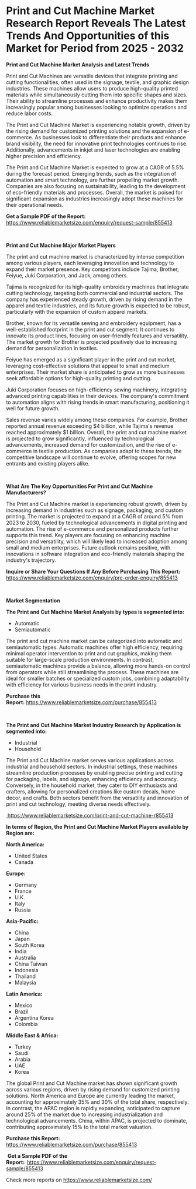 <p><h1>Print and Cut Machine Market Research Report Reveals The Latest Trends And Opportunities of this Market for Period from 2025 - 2032</h1></p><p><strong>Print and Cut Machine Market Analysis and Latest Trends</strong></p>
<p><p>Print and Cut Machines are versatile devices that integrate printing and cutting functionalities, often used in the signage, textile, and graphic design industries. These machines allow users to produce high-quality printed materials while simultaneously cutting them into specific shapes and sizes. Their ability to streamline processes and enhance productivity makes them increasingly popular among businesses looking to optimize operations and reduce labor costs.</p><p>The Print and Cut Machine Market is experiencing notable growth, driven by the rising demand for customized printing solutions and the expansion of e-commerce. As businesses look to differentiate their products and enhance brand visibility, the need for innovative print technologies continues to rise. Additionally, advancements in inkjet and laser technologies are enabling higher precision and efficiency.</p><p>The Print and Cut Machine Market is expected to grow at a CAGR of 5.5% during the forecast period. Emerging trends, such as the integration of automation and smart technology, are further propelling market growth. Companies are also focusing on sustainability, leading to the development of eco-friendly materials and processes. Overall, the market is poised for significant expansion as industries increasingly adopt these machines for their operational needs.</p></p>
<p><strong>Get a Sample PDF of the Report:&nbsp;</strong> <a href="https://www.reliablemarketsize.com/enquiry/request-sample/855413?utm_campaign=2233&utm_medium=2&utm_source=Github&utm_content=ia&utm_term=20022025&utm_id=print-and-cut-machine">https://www.reliablemarketsize.com/enquiry/request-sample/855413</a></p>
<p>&nbsp;</p>
<p><strong>Print and Cut Machine Major Market Players</strong></p>
<p><p>The print and cut machine market is characterized by intense competition among various players, each leveraging innovation and technology to expand their market presence. Key competitors include Tajima, Brother, Feiyue, Juki Corporation, and Jack, among others.</p><p>Tajima is recognized for its high-quality embroidery machines that integrate cutting technology, targeting both commercial and industrial sectors. The company has experienced steady growth, driven by rising demand in the apparel and textile industries, and its future growth is expected to be robust, particularly with the expansion of custom apparel markets.</p><p>Brother, known for its versatile sewing and embroidery equipment, has a well-established footprint in the print and cut segment. It continues to innovate its product lines, focusing on user-friendly features and versatility. The market growth for Brother is projected positively due to increasing demand for personalization in textiles.</p><p>Feiyue has emerged as a significant player in the print and cut market, leveraging cost-effective solutions that appeal to small and medium enterprises. Their market share is anticipated to grow as more businesses seek affordable options for high-quality printing and cutting.</p><p>Juki Corporation focuses on high-efficiency sewing machinery, integrating advanced printing capabilities in their devices. The company's commitment to automation aligns with rising trends in smart manufacturing, positioning it well for future growth.</p><p>Sales revenue varies widely among these companies. For example, Brother reported annual revenue exceeding $4 billion, while Tajima's revenue reached approximately $1 billion. Overall, the print and cut machine market is projected to grow significantly, influenced by technological advancements, increased demand for customization, and the rise of e-commerce in textile production. As companies adapt to these trends, the competitive landscape will continue to evolve, offering scopes for new entrants and existing players alike.</p></p>
<p>&nbsp;</p>
<p><strong>What Are The Key Opportunities For Print and Cut Machine Manufacturers?</strong></p>
<p><p>The Print and Cut Machine market is experiencing robust growth, driven by increasing demand in industries such as signage, packaging, and custom printing. The market is projected to expand at a CAGR of around 5% from 2023 to 2030, fueled by technological advancements in digital printing and automation. The rise of e-commerce and personalized products further supports this trend. Key players are focusing on enhancing machine precision and versatility, which will likely lead to increased adoption among small and medium enterprises. Future outlook remains positive, with innovations in software integration and eco-friendly materials shaping the industry's trajectory.</p></p>
<p><strong>Inquire or Share Your Questions If Any Before Purchasing This Report:</strong> <a href="https://www.reliablemarketsize.com/enquiry/pre-order-enquiry/855413?utm_campaign=2233&utm_medium=2&utm_source=Github&utm_content=ia&utm_term=20022025&utm_id=print-and-cut-machine">https://www.reliablemarketsize.com/enquiry/pre-order-enquiry/855413</a></p>
<p>&nbsp;</p>
<p><strong>Market Segmentation</strong></p>
<p><strong>The Print and Cut Machine Market Analysis by types is segmented into:</strong></p>
<p><ul><li>Automatic</li><li>Semiautomatic</li></ul></p>
<p><p>The print and cut machine market can be categorized into automatic and semiautomatic types. Automatic machines offer high efficiency, requiring minimal operator intervention to print and cut graphics, making them suitable for large-scale production environments. In contrast, semiautomatic machines provide a balance, allowing more hands-on control from operators while still streamlining the process. These machines are ideal for smaller batches or specialized custom jobs, combining adaptability with efficiency for various business needs in the print industry.</p></p>
<p><strong>Purchase this Report:&nbsp;</strong><a href="https://www.reliablemarketsize.com/purchase/855413?utm_campaign=2233&utm_medium=2&utm_source=Github&utm_content=ia&utm_term=20022025&utm_id=print-and-cut-machine">https://www.reliablemarketsize.com/purchase/855413</a></p>
<p>&nbsp;</p>
<p><strong>The Print and Cut Machine Market Industry Research by Application is segmented into:</strong></p>
<p><ul><li>Industrial</li><li>Household</li></ul></p>
<p><p>The Print and Cut Machine market serves various applications across industrial and household sectors. In industrial settings, these machines streamline production processes by enabling precise printing and cutting for packaging, labels, and signage, enhancing efficiency and accuracy. Conversely, in the household market, they cater to DIY enthusiasts and crafters, allowing for personalized creations like custom decals, home decor, and crafts. Both sectors benefit from the versatility and innovation of print and cut technology, meeting diverse needs effectively.</p></p>
<p><a href="https://www.reliablemarketsize.com/print-and-cut-machine-r855413?utm_campaign=2233&utm_medium=2&utm_source=Github&utm_content=ia&utm_term=20022025&utm_id=print-and-cut-machine">&nbsp;https://www.reliablemarketsize.com/print-and-cut-machine-r855413</a></p>
<p><strong>In terms of Region, the Print and Cut Machine Market Players available by Region are:</strong></p>
<p>
    <p> <strong> North America: </strong>
        <ul>
            <li>United States</li>
            <li>Canada</li>
        </ul>
        </p> 
    <p> <strong> Europe: </strong>
        <ul>
            <li>Germany</li>
            <li>France</li>
            <li>U.K.</li>
            <li>Italy</li>
            <li>Russia</li>
        </ul>
        </p> 
    <p> <strong> Asia-Pacific: </strong>
        <ul>
            <li>China</li>
            <li>Japan</li>
            <li>South Korea</li>
            <li>India</li>
            <li>Australia</li>
            <li>China Taiwan</li>
            <li>Indonesia</li>
            <li>Thailand</li>
            <li>Malaysia</li>
        </ul>
        </p> 
    <p> <strong> Latin America: </strong>
        <ul>
            <li>Mexico</li>
            <li>Brazil</li>
            <li>Argentina Korea</li>
            <li>Colombia</li>
        </ul>
        </p> 
    <p> <strong> Middle East & Africa: </strong>
        <ul>
            <li>Turkey</li>
            <li>Saudi</li>
            <li>Arabia</li>
            <li>UAE</li>
            <li>Korea</li>
        </ul>
    </p>
    </p>
<p><p>The global Print and Cut Machine market has shown significant growth across various regions, driven by rising demand for customized printing solutions. North America and Europe are currently leading the market, accounting for approximately 35% and 30% of the total share, respectively. In contrast, the APAC region is rapidly expanding, anticipated to capture around 25% of the market due to increasing industrialization and technological advancements. China, within APAC, is projected to dominate, contributing approximately 15% to the total market valuation.</p></p>
<p><strong>Purchase this Report: </strong><a href="https://www.reliablemarketsize.com/purchase/855413?utm_campaign=2233&utm_medium=2&utm_source=Github&utm_content=ia&utm_term=20022025&utm_id=print-and-cut-machine">https://www.reliablemarketsize.com/purchase/855413</a></p>
<p>&nbsp;<strong>Get a Sample PDF of the Report:&nbsp;&nbsp;</strong><a href="https://www.reliablemarketsize.com/enquiry/request-sample/855413?utm_campaign=2233&utm_medium=2&utm_source=Github&utm_content=ia&utm_term=20022025&utm_id=print-and-cut-machine">https://www.reliablemarketsize.com/enquiry/request-sample/855413</a></p>
<p><strong></strong></p>
<p>Check more reports on <a href="https://www.reliablemarketsize.com/?utm_campaign=2233&utm_medium=2&utm_source=Github&utm_content=ia&utm_term=20022025&utm_id=print-and-cut-machine">https://www.reliablemarketsize.com/</a></p>